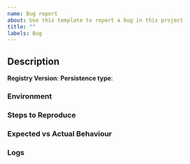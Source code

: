 ```yaml
---
name: Bug report
about: Use this template to report a bug in this project
title: ""
labels: Bug
---
```


<!--

In order for us to better investigate the bug, please fill in as much relevant information as is reasonable in the format below.

Before proceeding, consider the following:

- This repository is for issues with Apicurio Registry. Make sure the bug report is not more appropriate or another repository.
- Make sure the bug is in Apicurio Registry and not in an external library or other non-Apicurio software.
 For example, we provide a compatibility REST API for Confluent Schema Registry clients. Make sure the bug is not in one of their libraries.
- Run the Registry with DEBUG logging enabled, by passing the LOG_LEVEL=DEBUG env. variable.

-->

## Description

**Registry
Version**: <!-- Please add the Apicurio Registry version number here. You can use "latest" for the latest released version, or "snapshot" if you are using a build from main. -->
**Persistence type**: <!-- Please add the persistence type here. One of "in-memory", "sql", or "kafkasql". -->

<!-- Please provide as much detail about the bug as possible. -->

### Environment

<!-- 
What is the environment in which you are running Apicurio Registry? e.g. Kubernetes v1.25. 
How are you interacting with Apicurio Registry? Are you using a specific serdes client? Please include its version.
-->

### Steps to Reproduce

<!--
Add the steps required to reproduce this error.

1. Go to `XX >> YY >> SS`
2. Create a new item `N` with the info `X`
3. See error

If the error cannot be easily reproduced, make sure to fill in the Environment and Logs sections.
You can also try to reproduce the bug with a fresh Apicurio Registry instance.
-->

### Expected vs Actual Behaviour

<!-- A clear and concise description of what you expected to happen and what actually happened. -->

### Logs

<!-- Paste or link the logs from Registry, browser console, your command line or other relevant places. Redact if needed.-->
